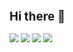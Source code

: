 ## Hi there 👋

![](https://raw.githubusercontent.com/rtamirasa/github-stats/master/generated/overview.svg#gh-dark-mode-only)
![](https://raw.githubusercontent.com/rtamirasa/github-stats/master/generated/overview.svg#gh-light-mode-only)
![](https://raw.githubusercontent.com/rtamirasa/github-stats/master/generated/languages.svg#gh-dark-mode-only)
![](https://raw.githubusercontent.com/rtamirasa/github-stats/master/generated/languages.svg#gh-light-mode-only)


<!--
**rtamirasa/rtamirasa** is a ✨ _special_ ✨ repository because its `README.md` (this file) appears on your GitHub profile.

Here are some ideas to get you started:

- 🔭 I’m currently working on ...
- 🌱 I’m currently learning ...
- 👯 I’m looking to collaborate on ...
- 🤔 I’m looking for help with ...
- 💬 Ask me about ...
- 📫 How to reach me: ...
- 😄 Pronouns: ...
- ⚡ Fun fact: ...
-->
